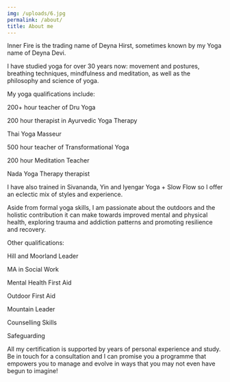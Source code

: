 ```yaml
---
img: /uploads/6.jpg
permalink: /about/
title: About me
---
```

Inner Fire is the trading name of Deyna Hirst, sometimes known by my Yoga name of Deyna Devi. 

I have studied yoga for over 30 years now: movement and postures, breathing techniques, mindfulness and meditation, as well as the philosophy and science of yoga. 

My yoga qualifications include:

200+ hour teacher of Dru Yoga 

200 hour therapist in Ayurvedic Yoga Therapy 

Thai Yoga Masseur

500 hour teacher of Transformational Yoga

200 hour Meditation Teacher 

Nada Yoga Therapy therapist

I have also trained in Sivananda, Yin and Iyengar Yoga + Slow Flow so I offer an eclectic mix of styles and experience. 

Aside from formal yoga skills, I am passionate about the outdoors and the holistic contribution it can make towards improved mental and physical health, exploring trauma and addiction patterns and promoting resilience and recovery.

Other qualifications:

Hill and Moorland Leader

MA in Social Work

Mental Health First Aid

Outdoor First Aid

M﻿ountain Leader

C﻿ounselling Skills

S﻿afeguarding

All my certification is supported by years of personal experience and study. Be in touch for a consultation and I can promise you a programme that empowers you to manage and evolve in ways that you may not even have begun to imagine!